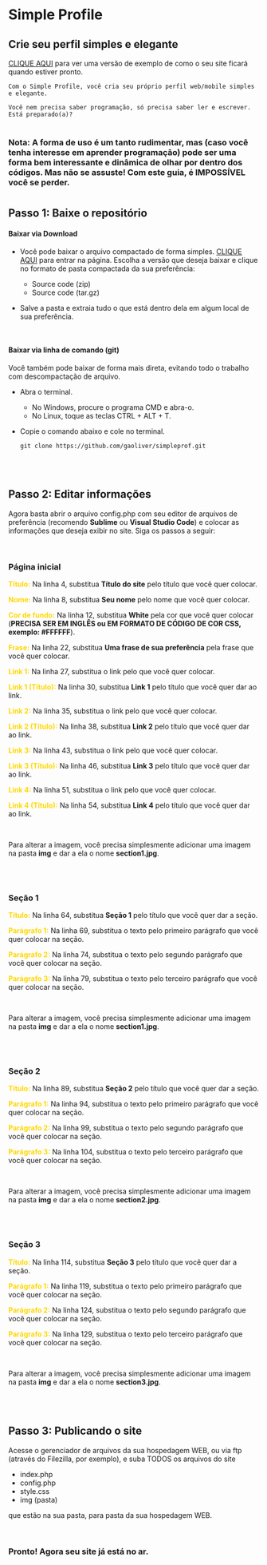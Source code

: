 # Simple Profile
## Crie seu perfil simples e elegante


<a href="http://simpleprof.pessoal.ws/" target="_blank">CLIQUE AQUI</a>
 para ver uma versão de exemplo de como o seu site ficará quando estiver pronto.

```
Com o Simple Profile, você cria seu próprio perfil web/mobile simples e elegante.

Você nem precisa saber programação, só precisa saber ler e escrever. Está preparado(a)?
```
#
### Nota: A forma de uso é um tanto rudimentar, mas (caso você tenha interesse em aprender programação) pode ser uma forma bem interessante e dinâmica de olhar por dentro dos códigos. Mas não se assuste! Com este guia, é IMPOSSÍVEL você se perder.

#
## Passo 1: Baixe o repositório

#### Baixar via Download

- Você pode baixar o arquivo compactado de forma simples. <a href="https://github.com/gaoliver/simpleprof/releases">CLIQUE AQUI</a> para entrar na página. Escolha a versão que deseja baixar e clique no formato de pasta compactada da sua preferência:

    - Source code (zip)
    - Source code (tar.gz)

- Salve a pasta e extraia tudo o que está dentro dela em algum local de sua preferência.

<br/>

#### Baixar via linha de comando (git)

Você também pode baixar de forma mais direta, evitando todo o trabalho com descompactação de arquivo.

- Abra o terminal.
    - No Windows, procure o programa CMD e abra-o.
    - No Linux, toque as teclas CTRL + ALT + T.

- Copie o comando abaixo e cole no terminal.
    ```
    git clone https://github.com/gaoliver/simpleprof.git
    ```
<br/>
<br/>

## Passo 2: Editar informações
Agora basta abrir o arquivo config.php com seu editor de arquivos de preferência (recomendo <b>Sublime</b> ou <b>Visual Studio Code</b>) e colocar as informações que deseja exibir no site. Siga os passos a seguir:

<br/>

### Página inicial

<b style="color:gold">Título:</b>
Na linha 4, substitua <b>Título do site</b> pelo título que você quer colocar.

<b style="color:gold">Nome:</b>
Na linha 8, substitua <b>Seu nome</b> pelo nome que você quer colocar.

<b style="color:gold">Cor de fundo:</b>
Na linha 12, substitua <b>White</b> pela cor que você quer colocar (<b>PRECISA SER EM INGLÊS ou EM FORMATO DE CÓDIGO DE COR CSS, exemplo: #FFFFFF</b>).

<b style="color:gold">Frase:</b>
Na linha 22, substitua <b>Uma frase de sua preferência</b> pela frase que você quer colocar.




<b style="color:gold">Link 1:</b>
Na linha 27, substitua o link pelo que você quer colocar.

<b style="color:gold">Link 1 (Título):</b>
Na linha 30, substitua <b>Link 1</b> pelo título que você quer dar ao link.




<b style="color:gold">Link 2:</b>
Na linha 35, substitua o link pelo que você quer colocar.

<b style="color:gold">Link 2 (Título):</b>
Na linha 38, substitua <b>Link 2</b> pelo título que você quer dar ao link.




<b style="color:gold">Link 3:</b>
Na linha 43, substitua o link pelo que você quer colocar.

<b style="color:gold">Link 3 (Título):</b>
Na linha 46, substitua <b>Link 3</b> pelo título que você quer dar ao link.



<b style="color:gold">Link 4:</b>
Na linha 51, substitua o link pelo que você quer colocar.

<b style="color:gold">Link 4 (Título):</b>
Na linha 54, substitua <b>Link 4</b> pelo título que você quer dar ao link.

<br/>

Para alterar a imagem, você precisa simplesmente adicionar uma imagem na pasta <b>img</b> e dar a ela o nome <b>section1.jpg</b>.

<br/>
<br/>

### Seção 1

<b style="color:gold">Título:</b>
Na linha 64, substitua <b>Seção 1</b> pelo título que você quer dar a seção.

<b style="color:gold">Parágrafo 1:</b>
Na linha 69, substitua o texto pelo primeiro parágrafo que você quer colocar na seção.

<b style="color:gold">Parágrafo 2:</b>
Na linha 74, substitua o texto pelo segundo parágrafo que você quer colocar na seção.

<b style="color:gold">Parágrafo 3:</b>
Na linha 79, substitua o texto pelo terceiro parágrafo que você quer colocar na seção.

<br/>

Para alterar a imagem, você precisa simplesmente adicionar uma imagem na pasta <b>img</b> e dar a ela o nome <b>section1.jpg</b>.

<br/>
<br/>

### Seção 2

<b style="color:gold">Título:</b>
Na linha 89, substitua <b>Seção 2</b> pelo título que você quer dar a seção.

<b style="color:gold">Parágrafo 1:</b>
Na linha 94, substitua o texto pelo primeiro parágrafo que você quer colocar na seção.

<b style="color:gold">Parágrafo 2:</b>
Na linha 99, substitua o texto pelo segundo parágrafo que você quer colocar na seção.

<b style="color:gold">Parágrafo 3:</b>
Na linha 104, substitua o texto pelo terceiro parágrafo que você quer colocar na seção.

<br/>

Para alterar a imagem, você precisa simplesmente adicionar uma imagem na pasta <b>img</b> e dar a ela o nome <b>section2.jpg</b>.

<br/>
<br/>

### Seção 3

<b style="color:gold">Título:</b>
Na linha 114, substitua <b>Seção 3</b> pelo título que você quer dar a seção.

<b style="color:gold">Parágrafo 1:</b>
Na linha 119, substitua o texto pelo primeiro parágrafo que você quer colocar na seção.

<b style="color:gold">Parágrafo 2:</b>
Na linha 124, substitua o texto pelo segundo parágrafo que você quer colocar na seção.

<b style="color:gold">Parágrafo 3:</b>
Na linha 129, substitua o texto pelo terceiro parágrafo que você quer colocar na seção.

<br/>

Para alterar a imagem, você precisa simplesmente adicionar uma imagem na pasta <b>img</b> e dar a ela o nome <b>section3.jpg</b>.

<br/>
<br/>

## Passo 3: Publicando o site

Acesse o gerenciador de arquivos da sua hospedagem WEB, ou via ftp (através do Filezilla, por exemplo), e suba TODOS os arquivos do site

- index.php
- config.php
- style.css
- img (pasta)

que estão na sua pasta, para pasta da sua hospedagem WEB.

<br/>

### Pronto! Agora seu site já está no ar.
